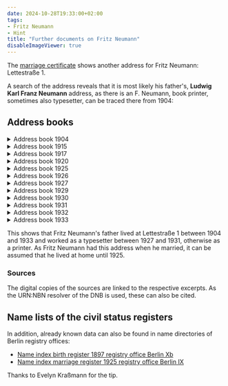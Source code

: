 ```yaml
---
date: 2024-10-28T19:33:00+02:00
tags:
- Fritz Neumann
- Hint
title: "Further documents on Fritz Neumann"
disableImageViewer: true
---
```


The [marriage certificate](/post/fritz-neumann-civil-registry/) shows another address for Fritz Neumann: Lettestraße 1.

A search of the address reveals that it is most likely his father's, **Ludwig Karl Franz Neumann** address, as there is an F. Neumann, book printer, sometimes also typesetter, can be traced there from 1904:

## Address books

<details>
<summary>Address book 1904</summary>
{{< figure src="Address book 1904.png" width="400px" link="https://nbn-resolving.org/urn:nbn:de:kobv:109-1-1253273/fragment/page=2912" caption="Address book 1904" class="center" >}}
(Der Kopf der Spalte befindet sich vor dem  Umbruch)
</details>

<details>
<summary>Address book 1915</summary>
{{< figure src="Address book 1915.png" width="400px" link="https://nbn-resolving.org/urn:nbn:de:kobv:109-1-2958907/fragment/page=4524" caption="Address book 1915" class="center" >}}
</details>

<details>
<summary>Address book 1917</summary>
{{< figure src="Address book 1917.png" width="400px" link="https://nbn-resolving.org/urn:nbn:de:kobv:109-1-3099030/fragment/page=4326" caption="Address book 1917" class="center" >}}
</details>

<details>
<summary>Address book 1920</summary>
{{< figure src="Address book 1920.png" width="400px" link="https://nbn-resolving.org/urn:nbn:de:kobv:109-1-3294742/fragment/page=3951" caption="Address book 1920" class="center" >}}
</details>

<details>
<summary>Address book 1925</summary>
{{< figure src="Address book 1925.png" width="400px" link="https://nbn-resolving.org/urn:nbn:de:kobv:109-1-3569947/fragment/page=5303" caption="Address book 1925" class="center" >}}
</details>

<details>
<summary>Address book 1926</summary>
{{< figure src="Address book 1926.png" width="400px" link="https://nbn-resolving.org/urn:nbn:de:kobv:109-1-3642571/fragment/page=5493" caption="Address book 1926" class="center" >}}
</details>

<details>
<summary>Address book 1927</summary>
{{< figure src="Address book 1927.png" width="400px" link="https://nbn-resolving.org/urn:nbn:de:kobv:109-1-3717875/fragment/page=5647" caption="Address book 1927 - Als Schriftsetzer" class="center" >}}
</details>

<details>
<summary>Address book 1929</summary>
{{< figure src="Address book 1929.png" width="400px" link="https://nbn-resolving.org/urn:nbn:de:kobv:109-1-3874240/fragment/page=5973" caption="Address book 1929" class="center" >}}
</details>

<details>
<summary>Address book 1930</summary>
{{< figure src="Address book 1930.png" width="400px" link="https://nbn-resolving.org/urn:nbn:de:kobv:109-1-3955025/fragment/page=5765" caption="Address book 1930 " class="center" >}}
</details>

<details>
<summary>Address book 1931</summary>
{{< figure src="Address book 1931.png" width="400px" link="https://nbn-resolving.org/urn:nbn:de:kobv:109-1-4034689/fragment/page=5435" caption="Address book 1931 - Wieder als Buchdrucker" class="center" >}}
</details>

<details>
<summary>Address book 1932</summary>
{{< figure src="Address book 1932.png" width="400px" link="https://nbn-resolving.org/urn:nbn:de:kobv:109-1-4111925/fragment/page=5274" caption="Address book 1932" class="center" >}}
</details>

<details>
<summary>Address book 1933</summary>
{{< figure src="Address book 1933.png" width="400px" link="https://nbn-resolving.org/urn:nbn:de:kobv:109-1-4187665/fragment/page=4525" caption="Address book 1933" class="center" >}}
</details>


This shows that Fritz Neumann's father lived at Lettestraße 1 between 1904 and 1933 and worked as a typesetter between 1927 and 1931, otherwise as a printer.
As Fritz Neumann had this address when he married, it can be assumed that he lived at home until 1925.

### Sources

The digital copies of the sources are linked to the respective excerpts. As the URN:NBN resolver of the DNB is used, these can also be cited.

## Name lists of the civil status registers

In addition, already known data can also be found in name directories of Berlin registry offices:

* [Name index birth register 1897 registry office Berlin Xb](http://www.content.landesarchiv-berlin.de/labsa/pdf/P_Rep_221_0605.pdf#page=167)
* [Name index marriage register 1925 registry office Berlin IX](http://www.content.landesarchiv-berlin.de/labsa/pdf/P_Rep_806_0658.pdf#page=33)

Thanks to Evelyn Kraßmann for the tip.
